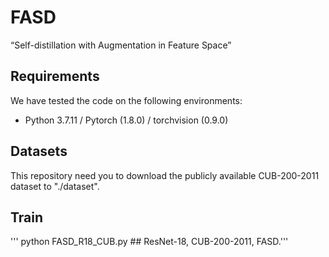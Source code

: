 # FASD
“Self-distillation with Augmentation in Feature Space”

## Requirements
We have tested the code on the following environments: 
* Python 3.7.11 / Pytorch (1.8.0) / torchvision (0.9.0)

## 

## Datasets
This repository need you to download the publicly available CUB-200-2011 dataset to "./dataset".

## Train
''' python FASD_R18_CUB.py ## ResNet-18, CUB-200-2011, FASD.'''
